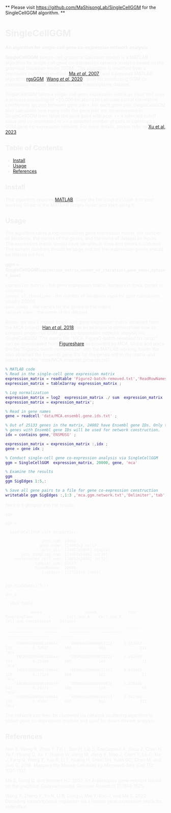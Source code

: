 ** Please visit https://github.com/MaShisongLab/SingleCellGGM for the SingleCellGGM algorithm. **
<font color=#F0F0F0>
# SingleCellGGM

**An algorithm for single-cell gene co-expression network analysis**

<b>SingleCellGGM</b> (single-cell graphical Gaussian model) is a MATLAB algorithm for single-cell gene co-expression network analysis based on the graphical Gaussian model (GGM). The algorithm is modified from a previously published method ([Ma *et al*, 2007](#References)) and a previous MATLAB algorithm [rgsGGM](https://github.com/MaShisongLab/rgsGGM) ([Wang *et al*, 2020](#References)), both for conducting GGM co-expression network analysis on bulk transcriptome dataset.

SingleCellGGM takes a single-cell gene expression matrix as input and uses a process consisting of ~20,000 iterations to calculate partial correlation coefficients (<i>pcors</i>) between gene pairs. For each gene pair, SingleCellGGM also calculates how many cells the gene pair are co-expressed in. SingleCellGGM then takes the gene pairs with <i>pcor</i> >= a selected cutoff value and co-expressed in >= a selected number of cells to construct a GGM gene co-expression network. For more details, please refer to [Xu et al, 2023](#References). 

## Table of Contents
- [Install](#Install)
- [Usage](#Usage)
- [References](#References)

## Install
This algorithm requires [MATLAB](https://www.mathworks.com/products/matlab.html). Copy the file `SingleCellGGM.m` to your working folder or the MATLAB scripts folder and start using it.

## Usage

The algorithm takes a log-normalized gene expression matrix, the number of iterations, the names of the genes, and the name of dataset as inputs. The expression matrix should have samples in rows and genes in columns. The sample numbers should be large and the low-expression genes should be filtered out first. 

<B>ggm = SingleCellGGM(`expression_matrix`,`number_of_iterations`,`gene_names`,`dataset_name`)</B>

`expression_matrix` - the gene expression matrix, samples in rows, genes in columns <br/>
`number_of_iterations` - the number of iterations used for *pcor* calculation, usually 20000<br/>
`gene_names` - the names for the genes in the matrix <br/>
`dataset_name` - the name of the dataset


Below, we use a mouse single-cell gene expression matrix obtained from the MCA project ([Han *et al*, 2018](#References)) as an example to demonstrate how to conduct single-cell GGM gene co-expression network analysis via SingleCellGGM. The matrix file "MCA_Figure2-batch-removed.txt.tar.gz" can be downloaded from [Figureshare](https://figshare.com/ndownloader/files/10351110?private_link=865e694ad06d5857db4b) as provided by MCA. Unzip and place the file "Figure2-batch-removed.txt" into the MATLAB working folder. We also obtained the Ensembl gene IDs for the genes within the matrix and saved it in a file "data/MCA.ensembl.gene.ids.txt".  

```matlab
% MATLAB code
% Read in the single-cell gene expression matrix
expression_matrix = readtable('Figure2-batch-removed.txt','ReadRowNames',true);
expression_matrix = table2array(expression_matrix);

% Log normalization
expression_matrix = log2( expression_matrix ./ sum( expression_matrix ) * 10000 + 1 );
expression_matrix = expression_matrix';

% Read in gene names
gene = readcell('data/MCA.ensembl.gene.ids.txt');

% Out of 25133 genes in the matrix, 24802 have Ensembl gene IDs. Only the 
% genes with Ensembl gene IDs will be used for network construction.
idx = contains(gene,'ENSMUSG');

expression_matrix = expression_matrix(:,idx);
gene = gene(idx);

% Conduct single-cell gene co-expression analysis via SingleCellGGM
ggm = SingleCellGGM( expression_matrix, 20000, gene, 'mca')

% Examine the results
ggm
ggm.SigEdges(1:5,:)

% Save all gene pairs to a file for gene co-expression construction
writetable(ggm.SigEdges(:,1:3),'mca.ggm.network.txt','Delimiter','tab','WriteVariableNames',FALSE)
```

Here is a glimpse into the results:
```shell
ggm

ggm =

  SingleCellGGM with properties:

                gene_num: 24802
               gene_name: {24802x1 cell}
                pcor_all: [24802x24802 single]
       pcor_sampling_num: [24802x24802 int16]
    coexpressed_cell_num: [24802x24802 int32]
             samples_num: 61637
             RoundNumber: 20000
                SigEdges: [127229x9 table]


ggm.SigEdges(1:5,:)

ans =

  10x9 table

           GeneA                   GeneB              Pcor      SamplingTime       r       Cell_num_A    Cell_num_B    Cell_num_coexpressed    Dataset
    ____________________    ____________________    ________    ____________    _______    __________    __________    ____________________    _______

    'ENSMUSG00000109644'    'ENSMUSG00000057228'    0.033203        132         0.32947       660            406               191              'mca'
    'ENSMUSG00000109644'    'ENSMUSG00000021228'    0.042609        143         0.20348       660            149                71              'mca'
    'ENSMUSG00000109644'    'ENSMUSG00000021751'    0.030988        128         0.17124       660            162                61              'mca'
    'ENSMUSG00000109644'    'ENSMUSG00000089678'    0.038486        141         0.20272       660            120                65              'mca'
    'ENSMUSG00000109644'    'ENSMUSG00000109311'    0.042568        136         0.45847       660            692               321              'mca'
```

The network can then be clustered via network clustering algorithm to obtain gene co-expression module and used for down-stream analysis.

## References

Han X, Wang R, Zhou Y, Fei L, Sun H, Lai S, Saadatpour A, Zhou Z, Chen H, Ye F, Huang D, Xu Y, Huang W, Jiang M, Jiang X, Mao J, Chen Y, Lu C, Xie J, Fang Q, Wang Y, Yue R, Li T, Huang H, Orkin SH, Yuan GC, Chen M, and Guo G. 2018. Mapping the Mouse Cell Atlas by Microwell-Seq. *Cell* 172: 1091-1107.

Ma S, Gong Q, and Bohnert HJ. 2007. An Arabidopsis gene network based on the graphical Gaussian model. *Genome Research* 17:1614-1625.

Wang Y, Zhang Y, Yu N, Li B, Gong J, Mei Y, Bao J, and Ma S. 2022. Decoding transcriptional regulation via a human gene expression predictor. *submitted*


</font>
